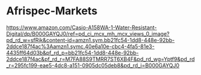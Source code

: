# Afrispec-Markets
https://www.amazon.com/Casio-A158WA-1-Water-Resistant-Digital/dp/B000GAYQJ0/ref=pd_ci_mcx_mh_mcx_views_0_image?pd_rd_w=sfRjk&content-id=amzn1.sym.bb21fc54-1dd8-448e-92bb-2ddce187f4ac%3Aamzn1.symc.40e6a10e-cbc4-4fa5-81e3-4435ff64d03b&pf_rd_p=bb21fc54-1dd8-448e-92bb-2ddce187f4ac&pf_rd_r=M7FA88S9TMRR7ST6XB4F&pd_rd_wg=Yptf9&pd_rd_r=295fc199-eae5-4dc8-a151-0905dc05deb8&pd_rd_i=B000GAYQJ0
